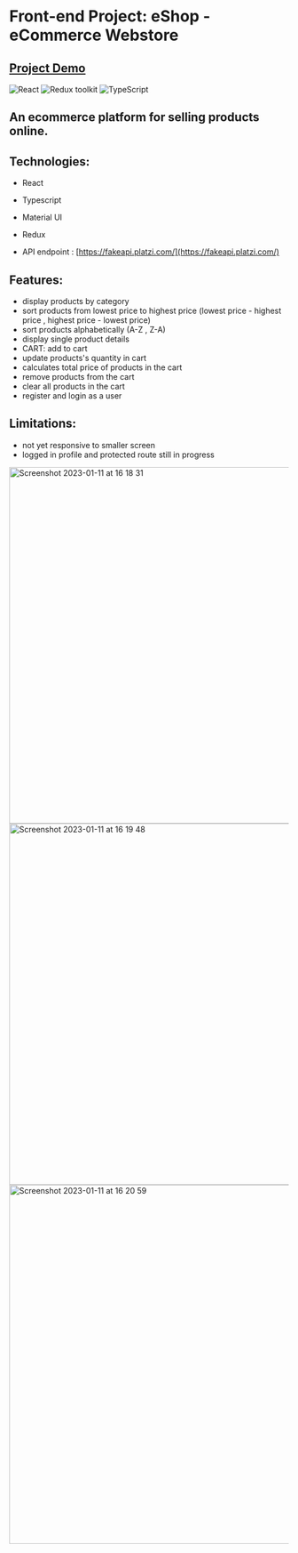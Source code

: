 # Front-end Project: eShop - eCommerce Webstore

## [Project Demo](https://fs13-frontend-project.vercel.app/)

![React](https://img.shields.io/badge/React-v.18-blue)
![Redux toolkit](https://img.shields.io/badge/Redux-v.1.9-purple)
![TypeScript](https://img.shields.io/badge/TypeScript-v.4.9-green)


## An ecommerce platform for selling products online.

## Technologies:
- React
- Typescript
- Material UI
- Redux

- API endpoint : [https://fakeapi.platzi.com/](https://fakeapi.platzi.com/) 

## Features:
- display products by category
- sort products from lowest price to highest price (lowest price - highest price , highest price - lowest price)
- sort products alphabetically (A-Z , Z-A)
- display single product details
- CART: add to cart
-  update products's quantity in cart
- calculates total price of products in the cart
- remove products from the cart
- clear all products in the cart
- register and login as a user

## Limitations:
- not yet responsive to smaller screen
- logged in profile and protected route still in progress



<img width="641" alt="Screenshot 2023-01-11 at 16 18 31" src="https://user-images.githubusercontent.com/46716968/211834754-557c81d6-0b08-4f12-b285-aa5518578f18.png">
<img width="650" alt="Screenshot 2023-01-11 at 16 19 48" src="https://user-images.githubusercontent.com/46716968/211834776-f299e310-c555-4282-ad04-b161852911e2.png">
<img width="646" alt="Screenshot 2023-01-11 at 16 20 59" src="https://user-images.githubusercontent.com/46716968/211834781-57672b41-d231-4c3f-b3d5-e17a7e02408e.png">


